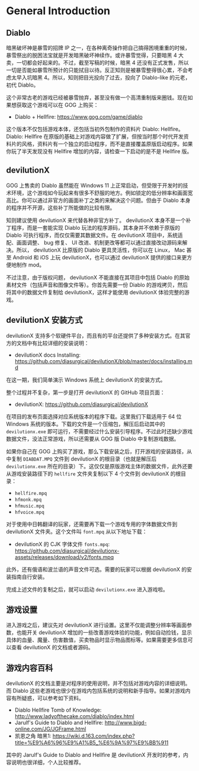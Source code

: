 # General Introduction

## Diablo

暗黑破坏神是暴雪的招牌 IP 之一，在各种离奇操作把自己搞得困境重重的时候，暴雪祭出的脱困法宝就是开发暗黑破坏神续作。或许暴雪觉得，只要暗黑 4 大卖，一切都会好起来的。不过，截至写稿的时候，暗黑 4 还没有正式发售，所以一切是否能如暴雪所预计的只能拭目以待。反正知则是被暴雪整得很心累，不会考虑太早入坑暗黑 4。所以，知则把目光投向了过去，投向了 Diablo-like 的元老，初代 Diablo。

这个非常古老的游戏已经被暴雪抛弃，甚至没有做一个高清重制版来圈钱。现在如果想获取这个游戏可以在 GOG 上购买：

* Diablo + Hellfire: <https://www.gog.com/game/diablo>

这个版本不仅包括游戏本体，还包括当初外包制作的资料片 Diablo: Hellfire。Diablo: Hellfire 在原版的基础上对游戏内容做了扩展，但按当时那个时代开发资料片的风格，资料片有一个独立的启动程序，而不是直接覆盖原版启动程序。如果你玩了半天发现没有 Hellfire 增加的内容，请检查一下启动的是不是 Hellfire 版。

## devilutionX

GOG 上售卖的 Diablo 虽然能在 Windows 11 上正常启动，但受限于开发时的技术环境，这个游戏如今玩起来有很多不舒服的地方。例如锁定的低分辨率和画面宽高比。你可以通过非官方的画面补丁之类的来解决这个问题。但由于 Diablo 本身的程序并不开源，这些补丁所能做的比较有限。

知则建议使用 devilutionX 来代替各种非官方补丁。 devilutionX 本身不是一个补丁程序，而是一套能实现 Diablo 玩法的程序源码，其本身并不依赖于原版的 Diablo 可执行程序，而仅仅需要其数据文件。在 devilutionX 项目中，系统适配、画面调整、 bug 修复、 UI 改进、机制更改等都可以通过直接改动源码来解决。所以， devilutionX 比原版的 Diablo 更具灵活性，你可以在 Linux， Mac 甚至 Android 和 iOS 上玩 devilutionX，也可以通过 devilutionX 提供的接口来更方便地制作 mod。

不过注意，由于版权问题， devilutionX 不能直接在其项目中包括 Diablo 的原始素材文件（包括声音和图像文件等）。你首先需要一份 Diablo 的游戏拷贝，然后将其中的数据文件复制给 devilutionX，这样才能使用 devilutionX 体验完整的游戏。

## devilutionX 安装方式

devilutionX 支持多个软硬件平台，而且有的平台还提供了多种安装方式。在其官方的文档中有比较详细的安装说明：

* devilutionX docs Installing: <https://github.com/diasurgical/devilutionX/blob/master/docs/installing.md>

在这一期，我们简单演示 Windows 系统上 devilutionX 的安装方式。

整个过程并不复杂，第一步是打开 devilutionX 的 GitHub 项目页面：

* devilutionX: <https://github.com/diasurgical/devilutionX>

在项目的发布页面选择对应系统版本的程序下载。这里我们下载适用于 64 位 Windows 系统的版本。下载的文件是一个压缩包，解压后启动其中的 `devilutionx.exe` 即可运行，不需要经过什么安装引导程序。不过此时还缺少游戏数据文件，没法正常游戏，所以还需要从 GOG 版 Diablo 中复制游戏数据。

如果你自己在 GOG 上购买了游戏，那么下载安装之后，打开游戏的安装路径，从中复制 `DIABDAT.MPQ` 文件到 devilutionX 的根目录（也就是解压后 `devilutionx.exe` 所在的目录）下。这仅仅是原版游戏主体的数据文件，此外还要从游戏安装路径下的  `hellfire` 文件夹复制以下 4 个文件到 devilutionX 的根目录：

* `hellfire.mpq`
* `hfmonk.mpq`
* `hfmusic.mpq`
* `hfvoice.mpq`

对于使用中日韩翻译的玩家，还需要再下载一个游戏专用的字体数据文件到 devilutionX 文件夹。这个文件叫 `font.mpq` 从以下地址下载：

* devilutionX 的 CJK 字体文件 `fonts.mpq`: <https://github.com/diasurgical/devilutionx-assets/releases/download/v2/fonts.mpq>

此外，还有俄语和波兰语的声音文件可选。需要的玩家可以根据 devilutionX 的安装指南自行安装。

完成上述文件的复制之后，就可以启动 `devilutionx.exe` 进入游戏啦。

## 游戏设置

进入游戏之后，建议先对 devilutionX 进行设置。这里不仅能调整分辨率等画面参数，也能开关 devilutionX 增加的一些改善游戏体验的功能，例如自动捡钱，显示具体的血量、魔量、伤害数值，买卖物品时显示物品图标等。如果需要更多信息可以查看 devilutionX 的文档或者源码。

## 游戏内容百科

devilutionX 的文档主要是对程序的使用说明，并不包括对游戏内容的详细说明。而 Diablo 这些老游戏也很少在游戏内包括系统的说明和新手指导。如果对游戏内容有所疑惑，可以参考如下资料。

* Diablo Hellfire Tomb of Knowledge: <http://www.ladyofthecake.com/diablo/index.html>
* Jarulf's Guide to Diablo and Hellfire: <http://www.bigd-online.com/JG/JGFrame.html>
* 凯恩之角 暗黑1: <https://wiki.d.163.com/index.php?title=%E9%A6%96%E9%A1%B5_%E6%9A%97%E9%BB%911>

其中的 Jarulf's Guide to Diablo and Hellfire 是 devilutionX 开发时的参考，内容说明也很详细，个人比较推荐。
